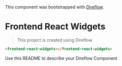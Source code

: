 This component was bootstrapped with [Direflow](https://direflow.io).

# Frontend React Widgets
> This project is created using Direflow

```html
<frontend-react-widgets></frontend-react-widgets>
```

Use this README to describe your Direflow Component
